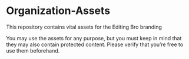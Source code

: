 # Organization-Assets
This repository contains vital assets for the Editing Bro branding

You may use the assets for any purpose, but you must keep in mind that they may also contain protected content. Please verify that you’re free to use them beforehand.
